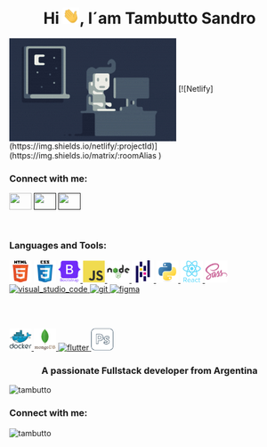 <h1 align="center">Hi <img src="https://raw.githubusercontent.com/ABSphreak/ABSphreak/master/gifs/Hi.gif" width="30px">, I´am Tambutto Sandro </h1>
<img alt="Night Coding" src="https://raw.githubusercontent.com/AVS1508/AVS1508/master/assets/Night-Coding.gif" align="center"/>
[![Netlify](https://img.shields.io/netlify/:projectId)](https://img.shields.io/matrix/:roomAlias
)

<br>

<h3 align="left">Connect with me:</h3>
<p align="left">
  <a href="https://www.linkedin.com/in/tambutto/" target="blank"><img align="center"
      src="https://raw.githubusercontent.com/rahuldkjain/github-profile-readme-generator/master/src/images/icons/Social/linked-in-alt.svg"
      alt="" height="30" width="40" /></a>
  <a href="" target="blank"><img align="center"
      src="https://raw.githubusercontent.com/rahuldkjain/github-profile-readme-generator/master/src/images/icons/Social/instagram.svg"
      alt="" height="30" width="40" /></a>
 <a href="" target="blank"><img align="center"
      src="https://raw.githubusercontent.com/rahuldkjain/github-profile-readme-generator/master/src/images/icons/Social/twitter.svg"
      alt="" height="30" width="40" /></a>
</p>

<br>

<h3 align="left">Languages and Tools:</h3>
<p align="left"> 
     <img src="https://raw.githubusercontent.com/devicons/devicon/master/icons/html5/html5-original-wordmark.svg"
      alt="html5" width="40" height="40" /> 
     <img src="https://raw.githubusercontent.com/devicons/devicon/master/icons/css3/css3-original-wordmark.svg" alt="css3"
      width="40" height="40" /> </a> <a href="https://www.w3.org/html/" target="_blank" rel="noreferrer"> 
      <img src="https://raw.githubusercontent.com/devicons/devicon/master/icons/bootstrap/bootstrap-plain-wordmark.svg"
      alt="bootstrap" width="40" height="40" /> </a> <a href="https://www.cprogramming.com/" target="_blank"
    rel="noreferrer">
      <img src="https://raw.githubusercontent.com/devicons/devicon/master/icons/javascript/javascript-original.svg"
      alt="javascript" width="40" height="40" /> </a> <a href="https://nodejs.org" target="_blank" rel="noreferrer"> 
       <img src="https://raw.githubusercontent.com/devicons/devicon/master/icons/nodejs/nodejs-original-wordmark.svg"
      alt="nodejs" width="40" height="40" /> </a> <a href="https://pandas.pydata.org/" target="_blank" rel="noreferrer">
      <img src="https://raw.githubusercontent.com/devicons/devicon/2ae2a900d2f041da66e950e4d48052658d850630/icons/pandas/pandas-original.svg"
      alt="pandas" width="40" height="40" /> </a> 
      <a href="https://www.python.org" target="_blank" rel="noreferrer"> 
        <img src="https://raw.githubusercontent.com/devicons/devicon/master/icons/python/python-original.svg" alt="python"
      width="40" height="40" /> </a> <a href="https://reactjs.org/" target="_blank" rel="noreferrer"> 
        <img src="https://raw.githubusercontent.com/devicons/devicon/master/icons/react/react-original-wordmark.svg"
      alt="react" width="40" height="40" /> </a> <a href="https://sass-lang.com" target="_blank" rel="noreferrer"> 
        <img src="https://raw.githubusercontent.com/devicons/devicon/master/icons/sass/sass-original.svg" alt="sass" width="40"
      height="40" /> </a> 
      <a href="https://code.visualstudio.com/" target="_blank" rel="noreferrer"> 
   <img src="https://upload.wikimedia.org/wikipedia/commons/thumb/9/9a/Visual_Studio_Code_1.35_icon.svg/2048px-Visual_Studio_Code_1.35_icon.svg.png" alt="visual_studio_code" width="35" height="35"/> </a>
   </a> <a href="https://git-scm.com/" target="_blank" rel="noreferrer"> 
   <img src="https://www.vectorlogo.zone/logos/git-scm/git-scm-icon.svg" alt="git" width="36" height="36"/> </a>
   <a href="https://www.figma.com/" target="_blank" rel="noreferrer"> 
   <img src="https://www.vectorlogo.zone/logos/figma/figma-icon.svg" alt="figma" width="36" height="36"/> </a>
      </p>

<br>
<br>

   <a href="https://www.docker.com/" target="_blank" rel="noreferrer"> <img src="https://raw.githubusercontent.com/devicons/devicon/master/icons/docker/docker-original-wordmark.svg" alt="docker" width="40" height="40"/> </a>    <a href="https://www.mongodb.com/" target="_blank" rel="noreferrer"> 
   <img src="https://raw.githubusercontent.com/devicons/devicon/master/icons/mongodb/mongodb-original-wordmark.svg" alt="mongodb" width="40" height="40"/> </a>  <a href="https://flutter.dev/" target="_blank" rel="noreferrer"> 
   <img src="https://cdn.icon-icons.com/icons2/2107/PNG/512/file_type_flutter_icon_130599.png" alt="flutter" width="40" height="40"/> </a> 
   <a href="https://www.photoshop.com/en" target="_blank"
    rel="noreferrer"> 
        <img src="https://raw.githubusercontent.com/devicons/devicon/master/icons/photoshop/photoshop-line.svg" alt="photoshop"
      width="40" height="40" /> </a>
   </p>

   <h3 align="center">A passionate Fullstack developer from Argentina</h3>

<p align="left"> <img src="https://komarev.com/ghpvc/?username=tambutto&label=Profile%20views&color=0e75b6&style=flat" alt="tambutto" /> </p>

<h3 align="left">Connect with me:</h3>
<p align="left">
</p>

<p><img align="center" src="https://github-readme-stats.vercel.app/api/top-langs?username=tambutto&show_icons=true&locale=en&layout=compact" alt="tambutto" /></p>

